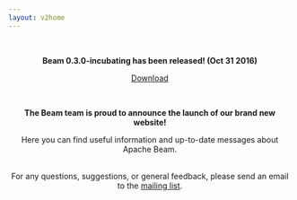 ```yaml
---
layout: v2home
---
```

<!--
Licensed under the Apache License, Version 2.0 (the "License");
you may not use this file except in compliance with the License.
You may obtain a copy of the License at

http://www.apache.org/licenses/LICENSE-2.0

Unless required by applicable law or agreed to in writing, software
distributed under the License is distributed on an "AS IS" BASIS,
WITHOUT WARRANTIES OR CONDITIONS OF ANY KIND, either express or implied.
See the License for the specific language governing permissions and
limitations under the License.
-->
<div>
<center>
<div class="banner--text">
<br/>
<div class="banner--text">
<div class="container-fluid">

<b>Beam 0.3.0-incubating has been released! (Oct 31 2016)</b><br/>

</div>
</div>
<p><a class="btn btn-large btn-success" href="{{ site.baseurl }}/get-started/downloads/">Download</a></p>
</div>
</div>
</div>
</center>
</div>
<div>
<center>
<div class="banner--text">
<br/>
<div class="banner--text">
<div class="container-fluid">

<b>The Beam team is proud to announce the launch of our brand new website!</b><br/>

Here you can find useful information and up-to-date messages about Apache Beam.<br/><br/>

For any questions, suggestions, or general feedback, please send an email to the <a href="{{ site.baseurl }}/get-started/support">mailing list</a>.

</div>
</div>
</div>
</center>
</div>
